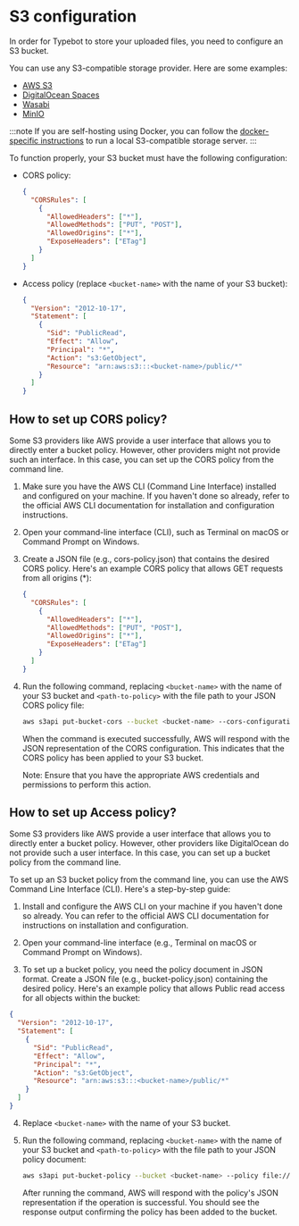 # S3 configuration

In order for Typebot to store your uploaded files, you need to configure an S3 bucket.

You can use any S3-compatible storage provider. Here are some examples:

- [AWS S3](https://aws.amazon.com/s3/)
- [DigitalOcean Spaces](https://www.digitalocean.com/products/spaces/)
- [Wasabi](https://wasabi.com/)
- [MinIO](https://min.io/)

:::note
If you are self-hosting using Docker, you can follow the [docker-specific instructions](./docker#s3-storage) to run a local S3-compatible storage server.
:::

To function properly, your S3 bucket must have the following configuration:

- CORS policy:

  ```json
  {
    "CORSRules": [
      {
        "AllowedHeaders": ["*"],
        "AllowedMethods": ["PUT", "POST"],
        "AllowedOrigins": ["*"],
        "ExposeHeaders": ["ETag"]
      }
    ]
  }
  ```

- Access policy (replace `<bucket-name>` with the name of your S3 bucket):
  ```json
  {
    "Version": "2012-10-17",
    "Statement": [
      {
        "Sid": "PublicRead",
        "Effect": "Allow",
        "Principal": "*",
        "Action": "s3:GetObject",
        "Resource": "arn:aws:s3:::<bucket-name>/public/*"
      }
    ]
  }
  ```

## How to set up CORS policy?

Some S3 providers like AWS provide a user interface that allows you to directly enter a bucket policy. However, other providers might not provide such an interface. In this case, you can set up the CORS policy from the command line.

1. Make sure you have the AWS CLI (Command Line Interface) installed and configured on your machine. If you haven't done so already, refer to the official AWS CLI documentation for installation and configuration instructions.

2. Open your command-line interface (CLI), such as Terminal on macOS or Command Prompt on Windows.

3. Create a JSON file (e.g., cors-policy.json) that contains the desired CORS policy. Here's an example CORS policy that allows GET requests from all origins (\*):

   ```json
   {
     "CORSRules": [
       {
         "AllowedHeaders": ["*"],
         "AllowedMethods": ["PUT", "POST"],
         "AllowedOrigins": ["*"],
         "ExposeHeaders": ["ETag"]
       }
     ]
   }
   ```

4. Run the following command, replacing `<bucket-name>` with the name of your S3 bucket and `<path-to-policy>` with the file path to your JSON CORS policy file:

   ```bash
   aws s3api put-bucket-cors --bucket <bucket-name> --cors-configuration file://<path-to-policy>
   ```

   When the command is executed successfully, AWS will respond with the JSON representation of the CORS configuration. This indicates that the CORS policy has been applied to your S3 bucket.

   Note: Ensure that you have the appropriate AWS credentials and permissions to perform this action.

## How to set up Access policy?

Some S3 providers like AWS provide a user interface that allows you to directly enter a bucket policy. However, other providers like DigitalOcean do not provide such a user interface. In this case, you can set up a bucket policy from the command line.

To set up an S3 bucket policy from the command line, you can use the AWS Command Line Interface (CLI). Here's a step-by-step guide:

1. Install and configure the AWS CLI on your machine if you haven't done so already. You can refer to the official AWS CLI documentation for instructions on installation and configuration.

2. Open your command-line interface (e.g., Terminal on macOS or Command Prompt on Windows).

3. To set up a bucket policy, you need the policy document in JSON format. Create a JSON file (e.g., bucket-policy.json) containing the desired policy. Here's an example policy that allows Public read access for all objects within the bucket:

```json
{
  "Version": "2012-10-17",
  "Statement": [
    {
      "Sid": "PublicRead",
      "Effect": "Allow",
      "Principal": "*",
      "Action": "s3:GetObject",
      "Resource": "arn:aws:s3:::<bucket-name>/public/*"
    }
  ]
}
```

4. Replace `<bucket-name>` with the name of your S3 bucket.

5. Run the following command, replacing `<bucket-name>` with the name of your S3 bucket and `<path-to-policy>` with the file path to your JSON policy document:

   ```bash
   aws s3api put-bucket-policy --bucket <bucket-name> --policy file://<path-to-policy>
   ```

   After running the command, AWS will respond with the policy's JSON representation if the operation is successful. You should see the response output confirming the policy has been added to the bucket.
